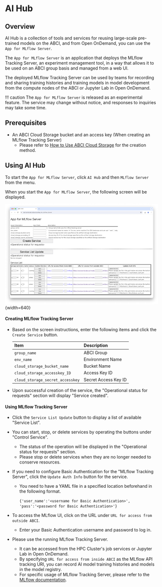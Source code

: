 # AI Hub

## Overview

AI Hub is a collection of tools and services for reusing large-scale pre-trained models on the ABCI, and from Open OnDemand, you can use the `App for MLflow Server`.

The `App for MLflow Server` is an application that deploys the MLflow Tracking Server, an experiment management tool, in a way that allows it to be used on an ABCI group basis and managed from a web UI.

The deployed MLflow Tracking Server can be used by teams for recording and sharing training histories and training models in model development from the compute nodes of the ABCI or Jupyter Lab in Open OnDemand.

!!! caution
    The `App for MLflow Server` is released as an experimental feature.
    The service may change without notice, and responses to inquiries may take some time.

## Prerequisites

* An ABCI Cloud Storage bucket and an access key (When creating an MLflow Tracking Server)
	* Please refer to [How to Use ABCI Cloud Storage](../abci-cloudstorage/usage.md) for the creation method.

## Using AI Hub

To start the `App for MLflow Server`, click `AI Hub` and then `MLflow Server` from the menu.

When you start the `App for MLflow Server`, the following screen will be displayed.

![Screenshot of App for MLflow Server](img/app_for_mlflow_server.png){width=640}

#### Creating MLflow Tracking Server

* Based on the screen instructions, enter the following items and click the `Create Service` button.

	| Item | Description |
	| -- | -- |
	| `group_name` | ABCI Group |
	| `env_name` | Environment Name |
	| `cloud_storage_bucket_name` | Bucket Name |
	| `cloud_storage_accesskey_ID` | Access Key ID |
	| `cloud_storage_secret_accesskey` | Secret Access Key ID |

* Upon successful creation of the service, the "Operational status for requests" section will display "Service created".

#### Using MLflow Tracking Server

* Click the `Service List Update` button to display a list of available "Service List".
* You can start, stop, or delete services by operating the buttons under "Control Service".
	* The status of the operation will be displayed in the "Operational status for requests" section.
    * Please stop or delete services when they are no longer needed to conserve resources.
* If you need to configure Basic Authentication for the "MLflow Tracking Server", click the `Update Auth Info` button for the service.
	* You need to have a YAML file in a specified location beforehand in the following format.

		`{'user_name':'<username for Basic Authentication>', 'pass':'<password for Basic Authentication>'}`

* To access the MLflow UI, click on the URL under `URL for access from outside ABCI`.
	* Enter your Basic Authentication username and password to log in.
* Please use the running MLflow Tracking Server.
	* It can be accessed from the HPC Cluster's job services or Jupyter Lab in Open OnDemand.
	* By specifying `URL for access from inside ABCI` as the MLflow API tracking URI, you can record AI model training histories and models in the model registry.
	* For specific usage of MLflow Tracking Server, please refer to the [MLflow documentation](https://mlflow.org/docs/latest/index.html).
